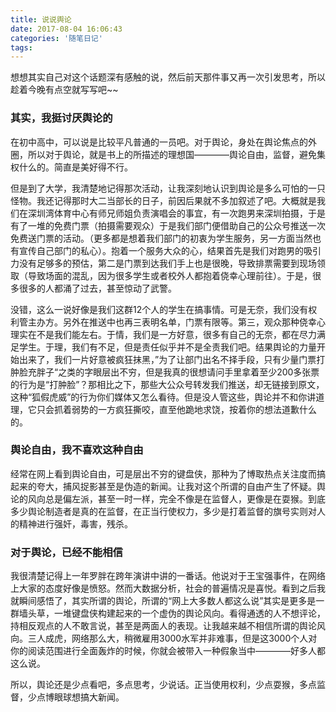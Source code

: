 ```yaml
---
title: 说说舆论
date: 2017-08-04 16:06:43
categories: '随笔日记'
tags:
---
```

想想其实自己对这个话题深有感触的说，然后前天那件事又再一次引发思考，所以趁着今晚有点空就写写吧~~
<!--more-->
### 其实，我挺讨厌舆论的
在初中高中，可以说是比较平凡普通的一员吧。对于舆论，身处在舆论焦点的外圈，所以对于舆论，就是书上的所描述的理想国————舆论自由，监督，避免集权什么的。简直是美好得不行。

但是到了大学，我清楚地记得那次活动，让我深刻地认识到舆论是多么可怕的一只怪物。我还记得那时大二当部长的日子，前因后果就不多加叙述了吧。大概就是我们在深圳湾体育中心有师兄师姐负责演唱会的事宜，有一次跑男来深圳拍摄，于是有了一堆的免费门票（拍摄需要观众）于是我们部门便借助自己的公众号推送一次免费送门票的活动。（更多都是想着我们部门的初衷为学生服务，另一方面当然也有宣传自己部门的私心）。抱着一个服务大众的心，结果首先是我们对跑男的吸引力没有足够多的预估，第二是门票到达我们手上也是很晚，导致排票需要到现场领取（导致场面的混乱，因为很多学生或者校外人都抱着侥幸心理前往）。于是，很多很多的人都涌了过去，甚至惊动了武警。

没错，这么一说好像是我们这群12个人的学生在搞事情。可是无奈，我们没有权利管主办方。另外在推送中也再三表明名单，门票有限等。第三，观众那种侥幸心理实在不是我们能左右。于情，我们是一方好意，很多有自己的无奈，都在尽力满足学生。于理，我们有不足，但是责任似乎并不是全责我们吧。结果舆论的力量开始出来了，我们一片好意被疯狂抹黑，”为了让部门出名不择手段，只有少量门票打肿脸充胖子“之类的字眼层出不穷，但是我真的很想请问手里拿着至少200多张票的行为是“打肿脸”？那相比之下，那些大公众号转发我们推送，却无链接到原文，这种“狐假虎威”的行为你们媒体又怎么看待。但是没人管这些，舆论并不和你讲道理，它只会抓着弱势的一方疯狂撕咬，直至他跪地求饶，按着你的想法道歉什么的。

### 舆论自由，我不喜欢这种自由
经常在网上看到舆论自由，可是层出不穷的键盘侠，那种为了博取热点关注度而搞起来的夸大，捕风捉影甚至是伪造的新闻。让我对这个所谓的自由产生了怀疑。舆论的风向总是偏左派，甚至一时一样，完全不像是在监督人，更像是在耍猴。到底多少舆论制造者是真的在监督，在正当行使权力，多少是打着监督的旗号实则对人的精神进行强奸，毒害，残杀。

### 对于舆论，已经不能相信
我很清楚记得上一年罗胖在跨年演讲中讲的一番话。他说对于王宝强事件，在网络上大家的态度好像是愤怒。然而大数据分析，社会的普遍情况是喜悦。看到之后我就瞬间感悟了，其实所谓的舆论，所谓的“网上大多数人都这么说”其实是更多是一群墙头草，一堆键盘侠构建起来的一个虚伪的舆论风向。看得通透的人不想评论，持相反观点的人不敢言说，甚至是两面人的表现。让我越来越不相信所谓的舆论风向。三人成虎，网络那么大，稍微雇用3000水军并非难事，但是这3000个人对你的阅读范围进行全面轰炸的时候，你就会被带入一种假象当中————好多人都这么说。

所以，舆论还是少点看吧，多点思考，少说话。正当使用权利，少点耍猴，多点监督，少点博眼球想搞大新闻。
